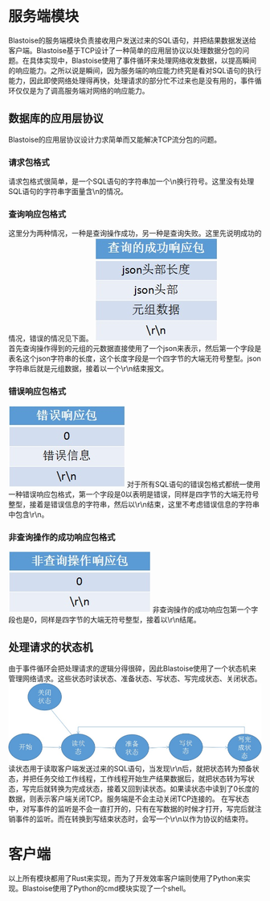# 服务端模块
Blastoise的服务端模块负责接收用户发送过来的SQL语句，并把结果数据发送给客户端。Blastoise基于TCP设计了一种简单的应用层协议以处理数据分包的问题。在具体实现中，Blastoise使用了事件循环来处理网络收发数据，以提高瞬间的响应能力。之所以说是瞬间，因为服务端的响应能力终究是看对SQL语句的执行能力，因此即使网络处理得再快，处理请求的部分忙不过来也是没有用的，事件循环仅仅是为了调高服务端对网络的响应能力。

## 数据库的应用层协议
Blastoise的应用层协议设计力求简单而又能解决TCP流分包的问题。
### 请求包格式
请求包格式很简单，是一个SQL语句的字符串加一个\n换行符号。这里没有处理SQL语句的字符串字面量含\n的情况。
### 查询响应包格式
这里分为两种情况，一种是查询操作成功，另一种是查询失败。这里先说明成功的情况，错误的情况见下面。
![查询的成功响应包](./net-pic/query-success-fmt.jpg)  
首先查询操作得到的元组的元数据直接使用了一个json来表示，然后第一个字段是表名这个json字符串的长度，这个长度字段是一个四字节的大端无符号整型。json字符串后就是元组数据，接着以一个\r\n结束报文。
### 错误响应包格式
![查询的错误响应包](./net-pic/error-fmt.jpg) 
对于所有SQL语句的错误包格式都统一使用一种错误响应包格式，第一个字段是0以表明是错误，同样是四字节的大端无符号整型，接着是错误信息的字符串，然后以\r\n结束，这里不考虑错误信息的字符串中包含\r\n。
### 非查询操作的成功响应包格式
![非查询的成功响应包](./net-pic/change-success-fmt.jpg) 
非查询操作的成功响应包第一个字段也是0，同样是四字节的大端无符号整型，接着以\r\n结尾。

## 处理请求的状态机
由于事件循环会把处理请求的逻辑分得很碎，因此Blastoise使用了一个状态机来管理网络请求。这些状态时读状态、准备状态、写状态、写完成状态、关闭状态。
![事件循环的状态机](./net-pic/eventloop-fsm.jpg)  
读状态用于读取客户端发送过来的SQL语句，当发现\r\n后，就把状态转为预备状态，并把任务交给工作线程，工作线程开始生产结果数据后，就把状态转为写状态，写完后就转换为完成状态，接着又回到读状态。如果读状态中读到了0长度的数据，则表示客户端关闭TCP。服务端是不会主动关闭TCP连接的。
在写状态中，对写事件的监听是不会一直打开的，只有在写数据的时候才打开，写完后就注销事件的监听。而在转换到写结束状态时，会写一个\r\n以作为协议的结束符。

# 客户端
以上所有模块都用了Rust来实现，而为了开发效率客户端则使用了Python来实现。Blastoise使用了Python的cmd模块实现了一个shell。
